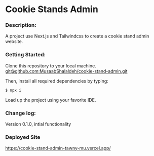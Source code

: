 # Cookie Stands Admin

### Description:
A project use Next.js and Tailwindcss to create a cookie stand admin website.

### Getting Started:
Clone this repository to your local machine. [git@github.com:MusaabShalaldeh/cookie-stand-admin.git]()

Then, install all required dependencies by typing:

```bash
$ npx i
```
Load up the project using your favorite IDE.

### Change log:
Version 0.1.0, intial functionality


### Deployed Site

https://cookie-stand-admin-tawny-mu.vercel.app/
